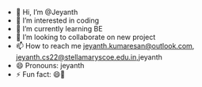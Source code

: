 - 👋 Hi, I’m @Jeyanth
- 👀 I’m interested in coding 
- 🌱 I’m currently learning BE
- 💞️ I’m looking to collaborate on new project 
- 📫 How to reach me jeyanth.kumaresan@outlook.com, jeyanth.cs22@stellamaryscoe.edu.in,jeyanth
- 😄 Pronouns: jeyanth
- ⚡ Fun fact: 😄💫
